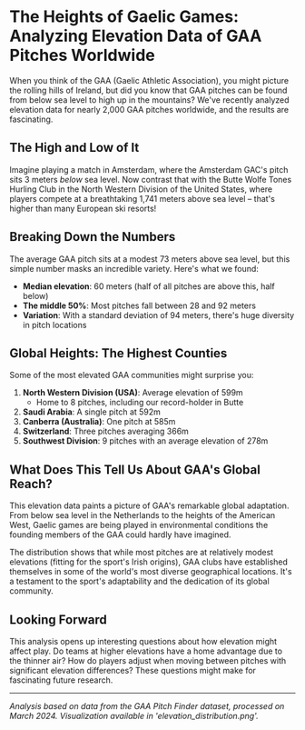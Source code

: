 # The Heights of Gaelic Games: Analyzing Elevation Data of GAA Pitches Worldwide

When you think of the GAA (Gaelic Athletic Association), you might picture the rolling hills of Ireland, but did you know that GAA pitches can be found from below sea level to high up in the mountains? We've recently analyzed elevation data for nearly 2,000 GAA pitches worldwide, and the results are fascinating.

## The High and Low of It

Imagine playing a match in Amsterdam, where the Amsterdam GAC's pitch sits 3 meters *below* sea level. Now contrast that with the Butte Wolfe Tones Hurling Club in the North Western Division of the United States, where players compete at a breathtaking 1,741 meters above sea level – that's higher than many European ski resorts!

## Breaking Down the Numbers

The average GAA pitch sits at a modest 73 meters above sea level, but this simple number masks an incredible variety. Here's what we found:

- **Median elevation**: 60 meters (half of all pitches are above this, half below)
- **The middle 50%**: Most pitches fall between 28 and 92 meters
- **Variation**: With a standard deviation of 94 meters, there's huge diversity in pitch locations

## Global Heights: The Highest Counties

Some of the most elevated GAA communities might surprise you:

1. **North Western Division (USA)**: Average elevation of 599m
   - Home to 8 pitches, including our record-holder in Butte
2. **Saudi Arabia**: A single pitch at 592m
3. **Canberra (Australia)**: One pitch at 585m
4. **Switzerland**: Three pitches averaging 366m
5. **Southwest Division**: 9 pitches with an average elevation of 278m

## What Does This Tell Us About GAA's Global Reach?

This elevation data paints a picture of GAA's remarkable global adaptation. From below sea level in the Netherlands to the heights of the American West, Gaelic games are being played in environmental conditions the founding members of the GAA could hardly have imagined.

The distribution shows that while most pitches are at relatively modest elevations (fitting for the sport's Irish origins), GAA clubs have established themselves in some of the world's most diverse geographical locations. It's a testament to the sport's adaptability and the dedication of its global community.

## Looking Forward

This analysis opens up interesting questions about how elevation might affect play. Do teams at higher elevations have a home advantage due to the thinner air? How do players adjust when moving between pitches with significant elevation differences? These questions might make for fascinating future research.

---

*Analysis based on data from the GAA Pitch Finder dataset, processed on March 2024. Visualization available in 'elevation_distribution.png'.* 